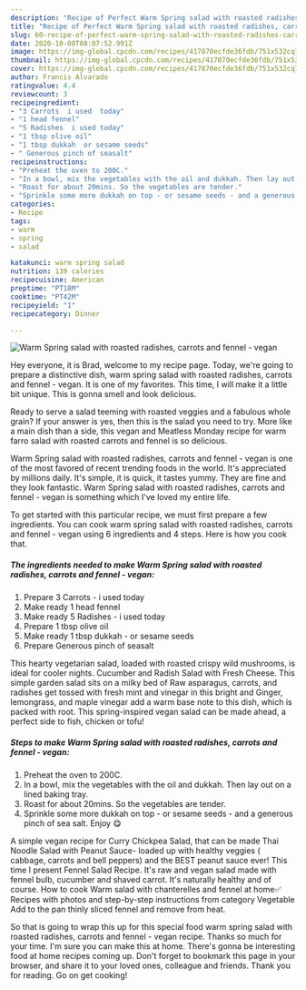```yaml
---
description: "Recipe of Perfect Warm Spring salad with roasted radishes, carrots and fennel - vegan"
title: "Recipe of Perfect Warm Spring salad with roasted radishes, carrots and fennel - vegan"
slug: 60-recipe-of-perfect-warm-spring-salad-with-roasted-radishes-carrots-and-fennel-vegan
date: 2020-10-08T08:07:52.991Z
image: https://img-global.cpcdn.com/recipes/417870ecfde36fdb/751x532cq70/warm-spring-salad-with-roasted-radishes-carrots-and-fennel-vegan-recipe-main-photo.jpg
thumbnail: https://img-global.cpcdn.com/recipes/417870ecfde36fdb/751x532cq70/warm-spring-salad-with-roasted-radishes-carrots-and-fennel-vegan-recipe-main-photo.jpg
cover: https://img-global.cpcdn.com/recipes/417870ecfde36fdb/751x532cq70/warm-spring-salad-with-roasted-radishes-carrots-and-fennel-vegan-recipe-main-photo.jpg
author: Francis Alvarado
ratingvalue: 4.4
reviewcount: 3
recipeingredient:
- "3 Carrots  i used  today"
- "1 head fennel"
- "5 Radishes  i used today"
- "1 tbsp olive oil"
- "1 tbsp dukkah  or sesame seeds"
- " Generous pinch of seasalt"
recipeinstructions:
- "Preheat the oven to 200C."
- "In a bowl, mix the vegetables with the oil and dukkah. Then lay out on a lined baking tray."
- "Roast for about 20mins. So the vegetables are tender."
- "Sprinkle some more dukkah on top - or sesame seeds - and a generous pinch of sea salt. Enjoy 😋"
categories:
- Recipe
tags:
- warm
- spring
- salad

katakunci: warm spring salad 
nutrition: 139 calories
recipecuisine: American
preptime: "PT18M"
cooktime: "PT42M"
recipeyield: "1"
recipecategory: Dinner

---
```



![Warm Spring salad with roasted radishes, carrots and fennel - vegan](https://img-global.cpcdn.com/recipes/417870ecfde36fdb/751x532cq70/warm-spring-salad-with-roasted-radishes-carrots-and-fennel-vegan-recipe-main-photo.jpg)

Hey everyone, it is Brad, welcome to my recipe page. Today, we're going to prepare a distinctive dish, warm spring salad with roasted radishes, carrots and fennel - vegan. It is one of my favorites. This time, I will make it a little bit unique. This is gonna smell and look delicious.

Ready to serve a salad teeming with roasted veggies and a fabulous whole grain? If your answer is yes, then this is the salad you need to try. More like a main dish than a side, this vegan and Meatless Monday recipe for warm farro salad with roasted carrots and fennel is so delicious.

Warm Spring salad with roasted radishes, carrots and fennel - vegan is one of the most favored of recent trending foods in the world. It's appreciated by millions daily. It's simple, it is quick, it tastes yummy. They are fine and they look fantastic. Warm Spring salad with roasted radishes, carrots and fennel - vegan is something which I've loved my entire life.


To get started with this particular recipe, we must first prepare a few ingredients. You can cook warm spring salad with roasted radishes, carrots and fennel - vegan using 6 ingredients and 4 steps. Here is how you cook that.

<!--inarticleads1-->

##### The ingredients needed to make Warm Spring salad with roasted radishes, carrots and fennel - vegan:

1. Prepare 3 Carrots - i used  today
1. Make ready 1 head fennel
1. Make ready 5 Radishes - i used today
1. Prepare 1 tbsp olive oil
1. Make ready 1 tbsp dukkah - or sesame seeds
1. Prepare  Generous pinch of seasalt


This hearty vegetarian salad, loaded with roasted crispy wild mushrooms, is ideal for cooler nights. Cucumber and Radish Salad with Fresh Cheese. This simple garden salad sits on a milky bed of Raw asparagus, carrots, and radishes get tossed with fresh mint and vinegar in this bright and Ginger, lemongrass, and maple vinegar add a warm base note to this dish, which is packed with root. This spring-inspired vegan salad can be made ahead, a perfect side to fish, chicken or tofu! 

<!--inarticleads2-->

##### Steps to make Warm Spring salad with roasted radishes, carrots and fennel - vegan:

1. Preheat the oven to 200C.
1. In a bowl, mix the vegetables with the oil and dukkah. Then lay out on a lined baking tray.
1. Roast for about 20mins. So the vegetables are tender.
1. Sprinkle some more dukkah on top - or sesame seeds - and a generous pinch of sea salt. Enjoy 😋


A simple vegan recipe for Curry Chickpea Salad, that can be made Thai Noodle Salad with Peanut Sauce- loaded up with healthy veggies ( cabbage, carrots and bell peppers) and the BEST peanut sauce ever! This time I present Fennel Salad Recipe. It&#39;s raw and vegan salad made with fennel bulb, cucumber and shaved carrot. It&#39;s naturally healthy and of course. How to cook Warm salad with chanterelles and fennel at home✅ Recipes with photos and step-by-step instructions from category Vegetable Add to the pan thinly sliced fennel and remove from heat. 

So that is going to wrap this up for this special food warm spring salad with roasted radishes, carrots and fennel - vegan recipe. Thanks so much for your time. I'm sure you can make this at home. There's gonna be interesting food at home recipes coming up. Don't forget to bookmark this page in your browser, and share it to your loved ones, colleague and friends. Thank you for reading. Go on get cooking!
